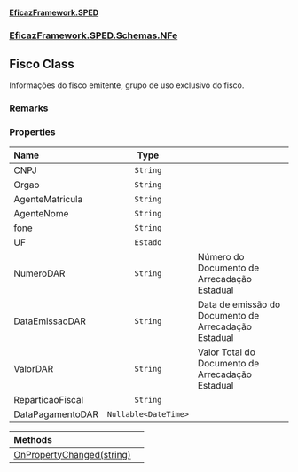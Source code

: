 #### [EficazFramework.SPED](EficazFrameworkSPED.md 'EficazFramework SPED')
### [EficazFramework.SPED.Schemas.NFe](EficazFramework.SPED.Schemas.NFe.md 'EficazFramework.SPED.Schemas.NFe')

## Fisco Class

Informações do fisco emitente, grupo de uso exclusivo do fisco.

### Remarks
### Properties

| Name | Type | |
| :--- | :---: | :--- |
| CNPJ | `String` |  |
| Orgao | `String` |  |
| AgenteMatricula | `String` |  |
| AgenteNome | `String` |  |
| fone | `String` |  |
| UF | `Estado` |  |
| NumeroDAR | `String` | Número do Documento de Arrecadação Estadual |
| DataEmissaoDAR | `String` | Data de emissão do Documento de Arrecadação Estadual |
| ValorDAR | `String` | Valor Total do Documento de Arrecadação Estadual |
| ReparticaoFiscal | `String` |  |
| DataPagamentoDAR | `Nullable<DateTime>` |  |

| Methods | |
| :--- | :--- |
| [OnPropertyChanged(string)](EficazFramework.SPED.Schemas.NFe/Fisco/OnPropertyChanged(string).md 'EficazFramework.SPED.Schemas.NFe.Fisco.OnPropertyChanged(string)') | |
